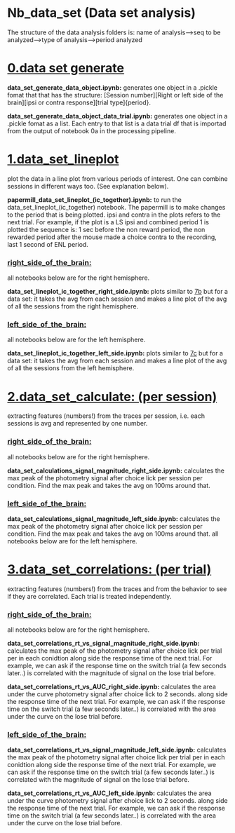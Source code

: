 
# Nb_data_set (Data set analysis)

The structure of the data analysis folders is: 
name of analysis-->seq to be analyzed-->type of analysis-->period analyzed



# [0.data set generate](https://github.com/gilmandelbaum/analysis-pipeline-for-photometry_ex/tree/master/Nb_data_set/0.data_set_generate)

**data_set_generate_data_object.ipynb:**
generates one object in a .pickle fomat that that has the structure:
[Session number][Right or left side of the brain][ipsi or contra response][trial type]{period}.

**data_set_generate_data_object_data_trial.ipynb:**
generates one object in a .pickle fomat as a list. Each entry to that list is a data trial df that is importad from the output of notebook 0a in the processing pipeline. 

# [1.data_set_lineplot](https://github.com/gilmandelbaum/analysis-pipeline-for-photometry_ex/tree/master/Nb_data_set/data_set_lineplot)
plot the data in a line plot from various periods of interest. One can combine sessions in different ways too. (See explanation below).

**papermill_data_set_lineplot_(ic_together).ipynb:**
to run the data_set_lineplot_(ic_together) notebook. The papermill is to make changes to the period that is being plotted. 
ipsi and contra in the plots refers to the next trial.
For example, if the plot is a LS ipsi and combined period 1 is plotted the sequence is: 1 sec before the non reward period, the non rewarded period after the mouse made a choice contra to the recording, last 1 second of ENL period. 

### [right_side_of_the_brain:](https://github.com/gilmandelbaum/analysis-pipeline-for-photometry_ex/tree/master/Nb_data_set/data_set_calculations/right_side_of_the_brain) 
all notebooks below are for the right hemisphere. 

**data_set_lineplot_ic_together_right_side.ipynb:**
plots similar to 
[7b](https://github.com/gilmandelbaum/analysis-pipeline-for-photometry_ex/blob/master/Nb_7x_plots/Notebook_7_b.ipynb) 
but for a data set: it takes the avg from each session and makes a line plot of the avg of all the sessions from the right hemisphere. 

### [left_side_of_the_brain:](https://github.com/gilmandelbaum/analysis-pipeline-for-photometry_ex/tree/master/Nb_data_set/data_set_calculations/left_side_of_the_brain)
all notebooks below are for the left hemisphere. 

**data_set_lineplot_ic_together_left_side.ipynb:**
plots similar to 
[7c](https://github.com/gilmandelbaum/analysis-pipeline-for-photometry_ex/blob/master/Nb_7x_plots/Notebook_7_c.ipynb) 
but for a data set: it takes the avg from each session and makes a line plot of the avg of all the sessions from the left hemisphere. 


# [2.data_set_calculate: (per session)](https://github.com/gilmandelbaum/analysis-pipeline-for-photometry_ex/tree/master/Nb_data_set/data_set_calculations)
extracting features (numbers!) from the traces per session, i.e. each sessions is avg and represented by one number. 

### [right_side_of_the_brain:](https://github.com/gilmandelbaum/analysis-pipeline-for-photometry_ex/tree/master/Nb_data_set/data_set_calculations/right_side_of_the_brain) 
all notebooks below are for the right hemisphere. 

**data_set_calculations_signal_magnitude_right_side.ipynb:**
calculates the max peak of the photometry signal after choice lick per session per condition. Find the max peak and takes the avg on 100ms around that.


### [left_side_of_the_brain:](https://github.com/gilmandelbaum/analysis-pipeline-for-photometry_ex/tree/master/Nb_data_set/data_set_calculations/left_side_of_the_brain) 

**data_set_calculations_signal_magnitude_left_side.ipynb:**
calculates the max peak of the photometry signal after choice lick per session per condition. Find the max peak and takes the avg on 100ms around that.
all notebooks below are for the left hemisphere. 


# [3.data_set_correlations: (per trial)](https://github.com/gilmandelbaum/analysis-pipeline-for-photometry_ex/tree/master/Nb_data_set/3.data_set_correlations)
extracting features (numbers!) from the traces and from the behavior to see if they are correlated. Each trial is treated independently. 

### [right_side_of_the_brain:](https://github.com/gilmandelbaum/analysis-pipeline-for-photometry_ex/tree/master/Nb_data_set/3.data_set_correlations/right_side_of_the_brain) 
all notebooks below are for the right hemisphere. 

**data_set_correlations_rt_vs_signal_magnitude_right_side.ipynb:**
calculates the max peak of the photometry signal after choice lick per trial per in each conidtion along side the response time of the next trial. 
For example,  we can ask if the response time on the switch trial (a few seconds later..) is correlated with the magnitude of signal on the lose trial before. 

**data_set_correlations_rt_vs_AUC_right_side.ipynb:**
calculates the area under the curve photometry signal after choice lick to 2 seconds. along side the response time of the next trial. 
For example,  we can ask if the response time on the switch trial (a few seconds later..) is correlated with the area under the curve on the lose trial before. 

### [left_side_of_the_brain:](https://github.com/gilmandelbaum/analysis-pipeline-for-photometry_ex/tree/master/Nb_data_set/3.data_set_correlations/left_side_of_the_brain) 

**data_set_correlations_rt_vs_signal_magnitude_left_side.ipynb:**
calculates the max peak of the photometry signal after choice lick per trial per in each conidtion along side the response time of the next trial. 
For example,  we can ask if the response time on the switch trial (a few seconds later..) is correlated with the magnitude of signal on the lose trial before. 

**data_set_correlations_rt_vs_AUC_left_side.ipynb:**
calculates the area under the curve photometry signal after choice lick to 2 seconds. along side the response time of the next trial. 
For example,  we can ask if the response time on the switch trial (a few seconds later..) is correlated with the area under the curve on the lose trial before. 


